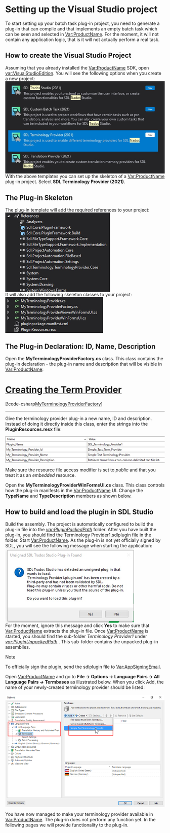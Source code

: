 Setting up the Visual Studio project
====================================
To start setting up your batch task plug-in project, you need to generate a plug-in that can compile and that implements an empty batch task which can be seen and selected in <Var:ProductName>. For the moment, it will not contain any application logic, that is it will not actually perform a real task.

How to create the Visual Studio Project
----------------------------------
Assuming that you already installed the <Var:ProductName> SDK, open <var:VisualStudioEdition>. You will see the following options when you create a new project:
<img style="display:block; " src="images/CustomBatchTemplate.jpg" />
With the above templates you can set up the skeleton of a <Var:ProductName> plug-in project. Select **SDL Terminology Provider (2021)**.

The Plug-in Skeleton
-------------------------------------
The plug-in template will add the required references to your project:
<img style="display:block; " src="images/References.jpg" />
It will also add the following skeleton classes to your project:
<img style="display:block; " src="images/Stubs.jpg" />

The Plug-in Declaration: ID, Name, Description</title>
--------------------------------
Open the **MyTerminologyProviderFactory.cs** class. This class contains the plug-in declaration - the plug-in name and description that will be visible in <Var:ProductName>:
# [Creating the Term Provider](#tab/tabid-1)
[!code-csharp[MyTerminologyProviderFactory](code_samples/MyTerminologyProviderFactory.cs#L10-L15)]
***

Give the terminology provider plug-in a new name, ID and description. Instead of doing it directly inside this class, enter the strings into the **PluginResources.resx** file:

<img style="display:block; " src="images/Resource.jpg" />

Make sure the resource file access modifier is set to *public* and that you treat it as an *embedded* resource.

Open the **MyTerminologyProviderWinFormsUI.cs** class. This class controls how the plug-in manifests in the <Var:ProductName> UI. Change the **TypeName** and **TypeDescription** members as shown below.


How to build and load the plugin in SDL Studio
---------------------------------------------
Build the assembly. The project is automatically configured to build the plug-in file into the *<var:PluginPackedPath>* folder. After you have built the plug-in, you should find the Terminology Provider1.sdlplugin file in the folder. Start <Var:ProductName>. As the plug-in is not yet officially signed by SDL, you will see the following message when starting the application:
<img style="display:block; " src="images/Plugin_NotSigned.jpg" />
For the moment, ignore this message and click **Yes** to make sure that <Var:ProductName> extracts the plug-in file. Once <Var:ProductName> is started, you should find the sub-folder *Terminology Provider1* under <em> <var:PluginUnpackedPath> </em>. This sub-folder contains the unpacked plug-in assemblies.

> [!NOTE]
> To officially sign the plugin, send the sdlplugin file to <Var:AppSigningEmail>.

Open <Var:ProductName> and go to **File -> Options -> Language Pairs -> All Language Pairs -> Termbases** as illustrated below. When you click Add, the name of your newly-created terminology provider should be listed:

<img style="display:block; " src="images/tb_provider_name.jpg" />

You have now managed to make your terminology provider available in <Var:ProductName>. The plug-in does not perform any function yet. In the following pages we will provide functionality to the plug-in.
